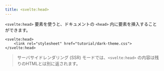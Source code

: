 ```yaml
---
title: <svelte:head>
---
```


`<svelte:head>` 要素を使うと、ドキュメントの `<head>` 内に要素を挿入することができます。

```svelte
<svelte:head>
	<link rel="stylesheet" href="tutorial/dark-theme.css">
</svelte:head>
```

> サーバサイドレンダリング (SSR) モードでは、`<svelte:head>` の内容は残りのHTMLとは別に返されます。
